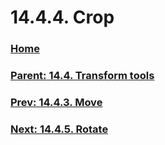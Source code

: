 # 14.4.4. Crop

### [Home](./00-home.md)
### [Parent: 14.4. Transform tools](./14-04-00-transform-tools.md)
### [Prev: 14.4.3. Move](./14-04-03-move.md)
### [Next: 14.4.5. Rotate](./14-04-05-rotate.md)
